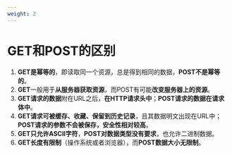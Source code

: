 ```yaml
---
weight: 2
---
```


# GET和POST的区别

1. **GET是幂等的**，即读取同一个资源，总是得到相同的数据，**POST不是幂等的**。
2. **GET**一般用于**从服务器获取资源**，而POST有可能**改变服务器上的资源**。
3. **GET请求的数据**附在URL之后，**在HTTP请求头中**；**POST请求的数据在请求体中**。
4. **GET请求可被缓存、收藏、保留到历史记录**，且其数据明文出现在URL中；**POST请求的参数不会被保存，安全性相对较高**。
5. **GET只允许ASCII字符**，**POST对数据类型没有要求**，也允许二进制数据。
6. **GET长度有限制**（操作系统或者浏览器），而**POST数据大小无限制**。
